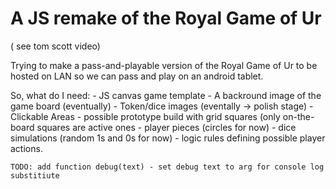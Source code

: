 # A JS remake of the Royal Game of Ur # 
( see tom scott video)

Trying to make a pass-and-playable version of the Royal Game of Ur to be hosted on LAN so we can pass and play on an android tablet.

So, what do I need:
    - JS canvas game template
    - A backround image of the game board (eventually)
    - Token/dice images (eventally -> polish stage)
    - Clickable Areas
    - possible prototype build with grid squares (only on-the-board squares are active ones
    - player pieces (circles for now)
    - dice simulations (random 1s and 0s for now)
    - logic rules defining possible player actions.


    TODO: add function debug(text) - set debug text to arg for console log substitiute
